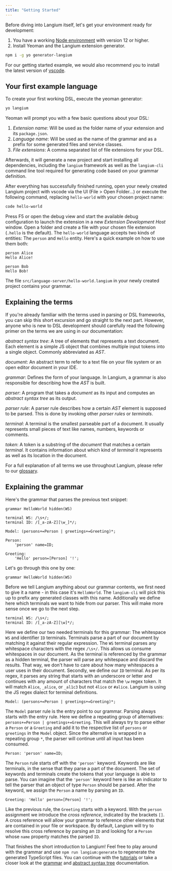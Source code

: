 ```yaml
---
title: "Getting Started"
---
```


Before diving into Langium itself, let's get your environment ready for development:

1. You have a working [Node environment](https://nodejs.org/en/download/) with version 12 or higher.
2. Install Yeoman and the Langium extension generator.
```bash
npm i -g yo generator-langium
```

For our getting started example, we would also recommend you to install the latest version of [vscode](https://code.visualstudio.com/).

## Your first example language

To create your first working DSL, execute the yeoman generator:

```bash
yo langium
```

Yeoman will prompt you with a few basic questions about your DSL:

1. _Extension name_: Will be used as the folder name of your extension and its `package.json`.
2. _Language name_: Will be used as the name of the grammar and as a prefix for some generated files and service classes.
3. _File extensions_: A comma separated list of file extensions for your DSL.

Afterwards, it will generate a new project and start installing all dependencies, including the `langium` framework as well as the `langium-cli` command line tool required for generating code based on your grammar definition.

After everything has successfully finished running, open your newly created Langium project with vscode via the UI (File > Open Folder...) or execute the following command, replacing `hello-world` with your chosen project name:

```bash
code hello-world
```

Press F5 or open the debug view and start the available debug configuration to launch the extension in a new _Extension Development Host_ window. Open a folder and create a file with your chosen file extension (`.hello` is the default). The `hello-world` language accepts two kinds of entities: The `person` and `Hello` entity. Here's a quick example on how to use them both:

```
person Alice
Hello Alice!

person Bob
Hello Bob!
```

The file `src/language-server/hello-world.langium` in your newly created project contains your grammar.

## Explaining the terms

If you're already familiar with the terms used in parsing or DSL frameworks, you can skip this short excursion and go straight to the next part. However, anyone who is new to DSL development should carefully read the following primer on the terms we are using in our documentation:

_abstract syntax tree_: A tree of elements that represents a text document. Each element is a simple JS object that combines multiple input tokens into a single object. Commonly abbreviated as _AST_.

_document_: An abstract term to refer to a text file on your file system or an open editor document in your IDE.

_grammar_: Defines the form of your language. In Langium, a grammar is also responsible for describing how the _AST_ is built.

_parser_: A program that takes a _document_ as its input and computes an _abstract syntax tree_ as its output.

_parser rule_: A parser rule describes how a certain _AST_ element is supposed to be parsed. This is done by invoking other _parser rules_ or _terminals_.

_terminal_: A terminal is the smallest parseable part of a document. It usually represents small pieces of text like names, numbers, keywords or comments.

_token_: A token is a substring of the _document_ that matches a certain _terminal_. It contains information about which kind of _terminal_ it represents as well as its location in the document.

For a full explanation of all terms we use throughout Langium, please refer to our [glossary](../glossary).

## Explaining the grammar

Here's the grammar that parses the previous text snippet:

```
grammar HelloWorld hidden(WS)

terminal WS: /\s+/;
terminal ID: /[_a-zA-Z][\w_]*/;

Model: (persons+=Person | greetings+=Greeting)*;

Person:
    'person' name=ID;

Greeting:
    'Hello' person=[Person] '!';
```

Let's go through this one by one:

```
grammar HelloWorld hidden(WS)
```

Before we tell Langium anything about our grammar contents, we first need to give it a name - in this case it's `HelloWorld`. The `langium-cli` will pick this up to prefix any generated classes with this name. Additionally we define here which terminals we want to hide from our parser. This will make more sense once we go to the next step.

```
terminal WS: /\s+/;
terminal ID: /[_a-zA-Z][\w]*/;
```

Here we define our two needed terminals for this grammar: The whitespace `WS` and identifier `ID` terminals. Terminals parse a part of our document by matching it against their regular expression. The `WS` terminal parses any whitespace characters with the regex `/\s+/`. This allows us consume whitespaces in our document. As the terminal is referenced by the grammar as a hidden terminal, the parser will parse any whitespace and discard the results. That way, we don't have to care about how many whitespaces a user uses in their document. Secondly, we define our `ID` terminal. As per its regex, it parses any string that starts with an underscore or letter and continues with any amount of characters that match the `\w` regex token. It will match `Alice`, `_alice`, or `_al1c3` but not `4lice` or `#alice`. Langium is using the JS regex dialect for terminal definitions.

```
Model: (persons+=Person | greetings+=Greeting)*;
```

The `Model` parser rule is the entry point to our grammar. Parsing always starts with the entry rule. Here we define a repeating group of alternatives: `persons+=Person | greetings+=Greeting`. This will always try to parse either a `Person` or a `Greeting` and add it to the respective list of `persons` or `greetings` in the `Model` object. Since the alternative is wrapped in a repeating group `*`, the parser will continue until all input has been consumed. 

```
Person: 'person' name=ID;
```

The `Person` rule starts off with the `'person'` keyword. Keywords are like terminals, in the sense that they parse a part of the document. The set of keywords and terminals create the tokens that your language is able to parse. You can imagine that the `'person'` keyword here is like an indicator to tell the parser that an object of type `Person` should be parsed. After the keyword, we assign the `Person` a name by parsing an `ID`.

```
Greeting: 'Hello' person=[Person] '!';
```

Like the previous rule, the `Greeting` starts with a keyword. With the `person` assignment we introduce the _cross reference_, indicated by the brackets `[]`. A cross reference will allow your grammar to reference other elements that are contained in your file or workspace. By default, Langium will try to resolve this cross reference by parsing an `ID` and looking for a `Person` whose `name` property matches the parsed `ID`.

That finishes the short introduction to Langium! Feel free to play around with the grammar and use `npm run langium:generate` to regenerate the generated TypeScript files. You can continue with the [tutorials](../tutorials) or take a closer look at the [grammar](../features/grammar) and [abstract syntax tree](../features/ast) documentation.
